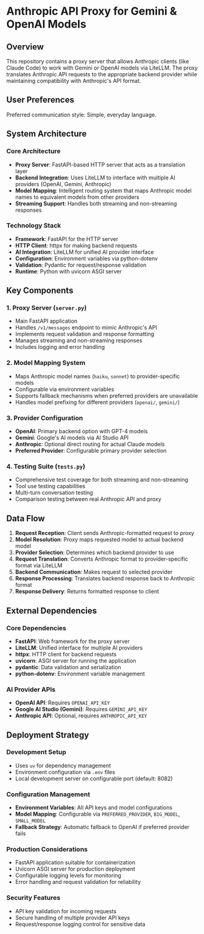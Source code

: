 # Anthropic API Proxy for Gemini & OpenAI Models

## Overview

This repository contains a proxy server that allows Anthropic clients (like Claude Code) to work with Gemini or OpenAI models via LiteLLM. The proxy translates Anthropic API requests to the appropriate backend provider while maintaining compatibility with Anthropic's API format.

## User Preferences

Preferred communication style: Simple, everyday language.

## System Architecture

### Core Architecture
- **Proxy Server**: FastAPI-based HTTP server that acts as a translation layer
- **Backend Integration**: Uses LiteLLM to interface with multiple AI providers (OpenAI, Gemini, Anthropic)
- **Model Mapping**: Intelligent routing system that maps Anthropic model names to equivalent models from other providers
- **Streaming Support**: Handles both streaming and non-streaming responses

### Technology Stack
- **Framework**: FastAPI for the HTTP server
- **HTTP Client**: httpx for making backend requests
- **AI Integration**: LiteLLM for unified AI provider interface
- **Configuration**: Environment variables via python-dotenv
- **Validation**: Pydantic for request/response validation
- **Runtime**: Python with uvicorn ASGI server

## Key Components

### 1. Proxy Server (`server.py`)
- Main FastAPI application
- Handles `/v1/messages` endpoint to mimic Anthropic's API
- Implements request validation and response formatting
- Manages streaming and non-streaming responses
- Includes logging and error handling

### 2. Model Mapping System
- Maps Anthropic model names (`haiku`, `sonnet`) to provider-specific models
- Configurable via environment variables
- Supports fallback mechanisms when preferred providers are unavailable
- Handles model prefixing for different providers (`openai/`, `gemini/`)

### 3. Provider Configuration
- **OpenAI**: Primary backend option with GPT-4 models
- **Gemini**: Google's AI models via AI Studio API
- **Anthropic**: Optional direct routing for actual Claude models
- **Preferred Provider**: Configurable primary provider selection

### 4. Testing Suite (`tests.py`)
- Comprehensive test coverage for both streaming and non-streaming
- Tool use testing capabilities
- Multi-turn conversation testing
- Comparison testing between real Anthropic API and proxy

## Data Flow

1. **Request Reception**: Client sends Anthropic-formatted request to proxy
2. **Model Resolution**: Proxy maps requested model to actual backend model
3. **Provider Selection**: Determines which backend provider to use
4. **Request Translation**: Converts Anthropic format to provider-specific format via LiteLLM
5. **Backend Communication**: Makes request to selected provider
6. **Response Processing**: Translates backend response back to Anthropic format
7. **Response Delivery**: Returns formatted response to client

## External Dependencies

### Core Dependencies
- **FastAPI**: Web framework for the proxy server
- **LiteLLM**: Unified interface for multiple AI providers
- **httpx**: HTTP client for backend requests
- **uvicorn**: ASGI server for running the application
- **pydantic**: Data validation and serialization
- **python-dotenv**: Environment variable management

### AI Provider APIs
- **OpenAI API**: Requires `OPENAI_API_KEY`
- **Google AI Studio (Gemini)**: Requires `GEMINI_API_KEY`
- **Anthropic API**: Optional, requires `ANTHROPIC_API_KEY`

## Deployment Strategy

### Development Setup
- Uses `uv` for dependency management
- Environment configuration via `.env` files
- Local development server on configurable port (default: 8082)

### Configuration Management
- **Environment Variables**: All API keys and model configurations
- **Model Mapping**: Configurable via `PREFERRED_PROVIDER`, `BIG_MODEL`, `SMALL_MODEL`
- **Fallback Strategy**: Automatic fallback to OpenAI if preferred provider fails

### Production Considerations
- FastAPI application suitable for containerization
- Uvicorn ASGI server for production deployment
- Configurable logging levels for monitoring
- Error handling and request validation for reliability

### Security Features
- API key validation for incoming requests
- Secure handling of multiple provider API keys
- Request/response logging control for sensitive data